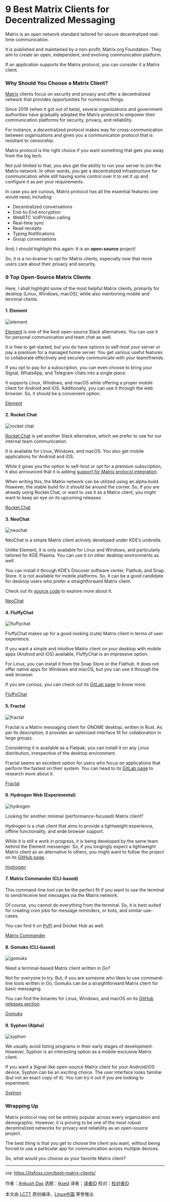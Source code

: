 [#]: subject: "9 Best Matrix Clients for Decentralized Messaging"
[#]: via: "https://itsfoss.com/best-matrix-clients/"
[#]: author: "Ankush Das https://itsfoss.com/author/ankush/"
[#]: collector: "lkxed"
[#]: translator: "Peaksol"
[#]: reviewer: " "
[#]: publisher: " "
[#]: url: " "

9 Best Matrix Clients for Decentralized Messaging
======
Matrix is an open network standard tailored for secure decentralized real-time communication.

It is published and maintained by a non-profit, Matrix.org Foundation. They aim to create an open, independent, and evolving communication platform.

If an application supports the Matrix protocol, you can consider it a Matrix client.

### Why Should You Choose a Matrix Client?

[Matrix][1] clients focus on security and privacy and offer a decentralized network that provides opportunities for numerous things.

Since 2019 (when it got out of beta), several organizations and government authorities have gradually adopted the Matrix protocol to empower their communication platforms for security, privacy, and reliability.

For instance, a decentralized protocol makes way for cross-communication between organizations and gives you a communication protocol that is resistant to censorship.

Matrix protocol is the right choice if you want something that gets you away from the big tech.

Not just limited to that, you also get the ability to run your server to join the Matrix network. In other words, you get a decentralized infrastructure for communication while still having some control over it to set it up and configure it as per your requirements.

In case you are curious, Matrix protocol has all the essential features one would need, including:

* Decentralized conversations
* End-to-End encryption
* WebRTC VoIP/Video calling
* Real-time sync
* Read receipts
* Typing Notifications
* Group conversations

And, I should highlight this again: It is an **open-source** project!

So, it is a no-brainer to opt for Matrix clients, especially now that more users care about their privacy and security.

### 9 Top Open-Source Matrix Clients 

Here, I shall highlight some of the most helpful Matrix clients, primarily for desktop (Linux, Windows, macOS), while also mentioning mobile and terminal clients.

#### 1. Element

![element][2]

[Element][3] is one of the best open-source Slack alternatives. You can use it for personal communication and team chat as well.

It is free to get started, but you do have options to self-host your server or pay a premium for a managed home server. You get various useful features to collaborate effectively and securely communicate with your team/friends.

If you opt to pay for a subscription, you can even choose to bring your Signal, WhatsApp, and Telegram chats into a single place.

It supports Linux, Windows, and macOS while offering a proper mobile client for Android and iOS. Additionally, you can use it through the web browser. So, it should be a convenient option.

[Element][4]

#### 2. Rocket.Chat

![rocket chat][5]

[Rocket.Chat][6] is yet another Slack alternative, which we prefer to use for our internal team communication.

It is available for Linux, Windows, and macOS. You also get mobile applications for Android and iOS.

While it gives you the option to self-host or opt for a premium subscription, it also announced that it is adding [support for Matrix protocol integration][7].

When writing this, the Matrix network can be utilized using an alpha build. However, the stable build for it should be around the corner. So, if you are already using Rocket.Chat, or want to use it as a Matrix client, you might want to keep an eye on its upcoming releases.

[Rocket.Chat][8]

#### 3. NeoChat

![neochat][9]

NeoChat is a simple Matrix client actively developed under KDE’s umbrella.

Unlike Element, it is only available for Linux and Windows, and particularly tailored for KDE Plasma. You can use it on other desktop environments as well.

You can install it through KDE’s Discover software center, Flathub, and Snap Store. It is not available for mobile platforms. So, it can be a good candidate for desktop users who prefer a straightforward Matrix client.

Check out its [source code][10] to explore more about it.

[NeoChat][11]

#### 4. FluffyChat

![fluffychat][12]

FluffyChat makes up for a good-looking (cute) Matrix client in terms of user experience.

If you want a simple and intuitive Matrix client on your desktop with mobile apps (Android and iOS) available, FluffyChat is an impressive option.

For Linux, you can install it from the Snap Store or the Flathub. It does not offer native apps for Windows and macOS, but you can use it through the web browser.

If you are curious, you can check out its [GitLab page][13] to know more.

[FluffyChat][14]

#### 5. Fractal

![fractal][15]

Fractal is a Matrix messaging client for GNOME desktop, written in Rust. As per its description, it provides an optimized interface fit for collaboration in large groups.

Considering it is available as a Flatpak, you can install it on any Linux distribution, irrespective of the desktop environment.

Fractal seems an excellent option for users who focus on applications that perform the fastest on their system. You can head to its [GitLab page][16] to research more about it.

[Fractal][17]

#### 6. Hydrogen Web (Experimental)

![hydrogen][18]

Looking for another minimal (performance-focused) Matrix client?

Hydrogen is a chat client that aims to provide a lightweight experience, offline functionality, and wide browser support.

While it is still a work in progress, it is being developed by the same team behind the Element messenger. So, if you longingly expect a lightweight Matrix client as an alternative to others, you might want to follow the project on its [GitHub page][19].

[Hydrogen][20]

#### 7. Matrix Commander (CLI-based)

This command-line tool can be the perfect fit if you want to use the terminal to send/receive text messages via the Matrix network.

Of course, you cannot do everything from the terminal. So, it is best suited for creating cron jobs for message reminders, or bots, and similar use-cases.

You can find it on [PyPi][21] and Docker Hub as well.

[Matrix Commander][22]

#### 8. Gomuks (CLI-based)

![gomuks][23]

Need a terminal-based Matrix client written in Go?

Not for everyone to try. But, if you are someone who likes to use command-line tools written in Go, Gomuks can be a straightforward Matrix client for basic messaging.

You can find the binaries for Linux, Windows, and macOS on its [GitHub releases section][24].

[Gomuks][25]

#### 9. Syphon (Alpha)

![syphon][26]

We usually avoid listing programs in their early stages of development. However, Syphon is an interesting option as a mobile-exclusive Matrix client.

If you want a Signal-like open-source Matrix client for your Android/iOS device, Syphon can be an exciting choice. The user interface looks familiar (but not an exact copy of it). You can try it out if you are looking to experiment.

[Syphon][27]

### Wrapping Up

Matrix protocol may not be entirely popular across every organization and demographic. However, it is proving to be one of the most robust decentralized networks for privacy and reliability as an open-source project.

The best thing is that you get to choose the client you want, without being forced to use a particular app for communication across multiple devices.

So, what would you choose as your favorite Matrix client?

--------------------------------------------------------------------------------

via: https://itsfoss.com/best-matrix-clients/

作者：[Ankush Das][a]
选题：[lkxed][b]
译者：[译者ID](https://github.com/译者ID)
校对：[校对者ID](https://github.com/校对者ID)

本文由 [LCTT](https://github.com/LCTT/TranslateProject) 原创编译，[Linux中国](https://linux.cn/) 荣誉推出

[a]: https://itsfoss.com/author/ankush/
[b]: https://github.com/lkxed
[1]: https://matrix.org/
[2]: https://itsfoss.com/wp-content/uploads/2022/06/element-2022.jpg
[3]: https://itsfoss.com/element/
[4]: https://element.io/
[5]: https://itsfoss.com/wp-content/uploads/2022/06/rocket-chat-2022.jpg
[6]: https://itsfoss.com/rocket-chat/
[7]: https://news.itsfoss.com/rocket-chat-matrix/
[8]: https://rocket.chat/
[9]: https://itsfoss.com/wp-content/uploads/2022/06/neochat.png
[10]: https://invent.kde.org/network/neochat
[11]: https://apps.kde.org/neochat/
[12]: https://itsfoss.com/wp-content/uploads/2022/06/fluffychat.png
[13]: https://gitlab.com/famedly/fluffychat
[14]: https://fluffychat.im/
[15]: https://itsfoss.com/wp-content/uploads/2022/06/fractal.png
[16]: https://gitlab.gnome.org/GNOME/fractal
[17]: https://wiki.gnome.org/Apps/Fractal
[18]: https://itsfoss.com/wp-content/uploads/2022/06/hydrogen.png
[19]: https://github.com/vector-im/hydrogen-web/
[20]: https://github.com/vector-im/hydrogen-web/
[21]: https://pypi.org/project/matrix-commander/
[22]: https://github.com/8go/matrix-commander
[23]: https://itsfoss.com/wp-content/uploads/2022/06/gomuks.png
[24]: https://github.com/tulir/gomuks/releases
[25]: https://maunium.net/go/gomuks/
[26]: https://itsfoss.com/wp-content/uploads/2022/06/syphon.jpg
[27]: https://syphon.org/

